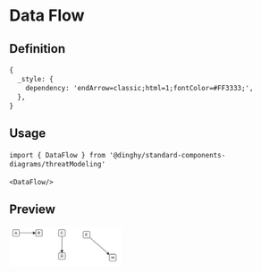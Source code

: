 # Data Flow

## Definition

```
{
  _style: { 
    dependency: 'endArrow=classic;html=1;fontColor=#FF3333;',
  },
}
```

## Usage

```
import { DataFlow } from '@dinghy/standard-components-diagrams/threatModeling'

<DataFlow/>
```

## Preview

<img src="./data-flow.png" width="200"/>

